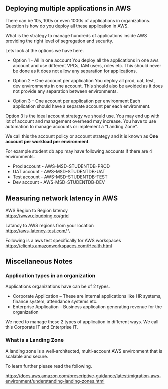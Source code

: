 ## Deploying multiple applications in AWS

There can be 10s, 100s or even 1000s of applications in organizations. Question is how do you deploy all these application in AWS. 

What is the strategy to manage hundreds of applications inside AWS providing the right level of segregation and security.

Lets look at the options we have here.

- Option 1 - All in one account
You deploy all the applications in one aws account and use different VPCs, IAM users, roles etc. This should never be done as it does not allow any separation for applications.

- Option 2 – One account per application
You deploy all prod, uat, test, dev environments in one account. This should also be avoided as it does not provide any separation between environments.

- Option 3 – One account per application per environment
Each application should have a separate account per each environment.

Option 3 is the ideal account strategy we should use. You may end up with lot of account and management overhead may increase. You have to use automation to manage accounts or implement a “Landing Zone”.

We call this the account policy or account strategy and it is known as **One account per workload per environment**.

For example student db app may have following accounts if there are 4 environments.
- Prod account - AWS-MSD-STUDENTDB-PROD
- UAT account - AWS-MSD-STUDENTDB-UAT
- Test account - AWS-MSD-STUDENTDB-TEST
- Dev account - AWS-MSD-STUDENTDB-DEV


## Measuring network latency in AWS

AWS Region to Region latency \
https://www.cloudping.co/grid

Latancy to AWS regions from your location \
https://aws-latency-test.com/ \

Following is a aws test specifically for AWS workspaces \
https://clients.amazonworkspaces.com/Health.html


## Miscellaneous Notes

### Application types in an organization
Applications organizations have can be of 2 types.

- Corporate Application – These are internal applications like HR systems, finance system, attendance systems etc.
- Enterprise Application – Business application generating revenue for the organization

We need to manage these 2 types of application in different ways. We call this Corporate IT and Enterprise IT. 

### What is a Landing Zone

A landing zone is a well-architected, multi-account AWS environment that is scalable and secure. 

To learn further please read the following.

https://docs.aws.amazon.com/prescriptive-guidance/latest/migration-aws-environment/understanding-landing-zones.html
